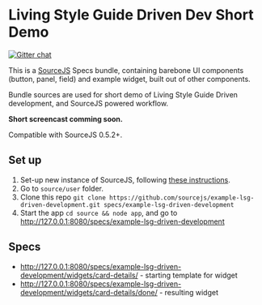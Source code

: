# Living Style Guide Driven Dev Short Demo

[![Gitter chat](https://badges.gitter.im/gitterHQ/gitter.png)](https://gitter.im/sourcejs/Source)

This is a [SourceJS](http://sourcejs.com) Specs bundle, containing barebone UI components (button, panel, field) and example widget, built out of other components.

Bundle sources are used for short demo of Living Style Guide Driven development, and SourceJS powered workflow.

**Short screencast comming soon.**

Compatible with SourceJS 0.5.2+.

## Set up

1. Set-up new instance of SourceJS, following [these instructions](http://sourcejs.com/docs/base/#install).
2. Go to `source/user` folder.
3. Clone this repo `git clone https://github.com/sourcejs/example-lsg-driven-development.git specs/example-lsg-driven-development`
4. Start the app `cd source && node app`, and go to http://127.0.0.1:8080/specs/example-lsg-driven-development

## Specs

* http://127.0.0.1:8080/specs/example-lsg-driven-development/widgets/card-details/ - starting template for widget
* http://127.0.0.1:8080/specs/example-lsg-driven-development/widgets/card-details/done/ - resulting widget
